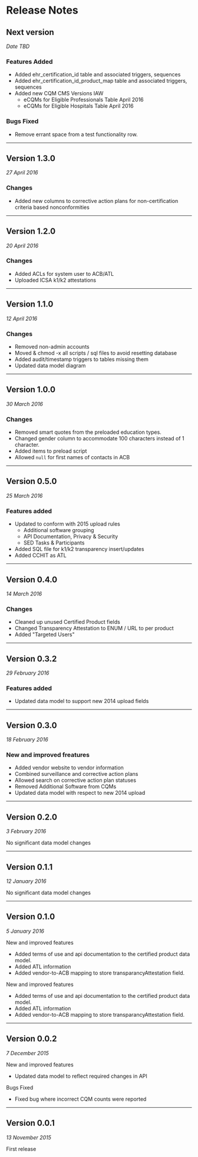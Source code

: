# Release Notes

## Next version
_Date TBD_

### Features Added
* Added ehr_certification_id table and associated triggers, sequences
* Added ehr_certification_id_product_map table and associated triggers, sequences
* Added new CQM CMS Versions IAW
  * eCQMs for Eligible Professionals Table April 2016
  * eCQMs for Eligible Hospitals Table April 2016

### Bugs Fixed
* Remove errant space from a test functionality row.

---

## Version 1.3.0
_27 April 2016_

### Changes
* Added new columns to corrective action plans for non-certification criteria based nonconformities

---

## Version 1.2.0
_20 April 2016_

### Changes
* Added ACLs for system user to ACB/ATL
* Uploaded ICSA k1/k2 attestations

---

## Version 1.1.0
_12 April 2016_

### Changes
* Removed non-admin accounts
* Moved & chmod -x all scripts / sql files to avoid resetting database
* Added audit/timestamp triggers to tables missing them
* Updated data model diagram

---

## Version 1.0.0
_30 March 2016_

### Changes
* Removed smart quotes from the preloaded education types.
* Changed gender column to accommodate 100 characters instead of 1 character.
* Added items to preload script
* Allowed `null` for first names of contacts in ACB

---

## Version 0.5.0
_25 March 2016_

### Features added
* Updated to conform with 2015 upload rules
  * Additional software grouping
  * API Documentation, Privacy & Security
  * SED Tasks & Participants
* Added SQL file for k1/k2 transparency insert/updates
* Added CCHIT as ATL

---

## Version 0.4.0
_14 March 2016_

### Changes
* Cleaned up unused Certified Product fields
* Changed Transparency Attestation to ENUM / URL to per product
* Added "Targeted Users"

---

## Version 0.3.2
_29 February 2016_

### Features added
* Updated data model to support new 2014 upload fields

---

## Version 0.3.0
_18 February 2016_

### New and improved freatures
* Added vendor website to vendor information
* Combined surveillance and corrective action plans
* Allowed search on corrective action plan statuses
* Removed Additional Software from CQMs
* Updated data model with respect to new 2014 upload

---

## Version 0.2.0
_3 February 2016_

No significant data model changes

---

## Version 0.1.1
_12 January 2016_

No significant data model changes

---

## Version 0.1.0
_5 January 2016_

New and improved features
* Added terms of use and api documentation to the certified product data model.
* Added ATL information
* Added vendor-to-ACB mapping to store transparancyAttestation field.

New and improved features
* Added terms of use and api documentation to the certified product data model.
* Added ATL information
* Added vendor-to-ACB mapping to store transparancyAttestation field.

---

## Version 0.0.2
_7 December 2015_

New and improved features
* Updated data model to reflect required changes in API

Bugs Fixed
* Fixed bug where incorrect CQM counts were reported

---

## Version 0.0.1
_13 November 2015_

First release
